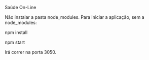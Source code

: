 Saúde On-Line

Não instalar a pasta node_modules.
Para iniciar a aplicação, sem a node_modules:

npm install

npm start


Irá correr na porta 3050.
